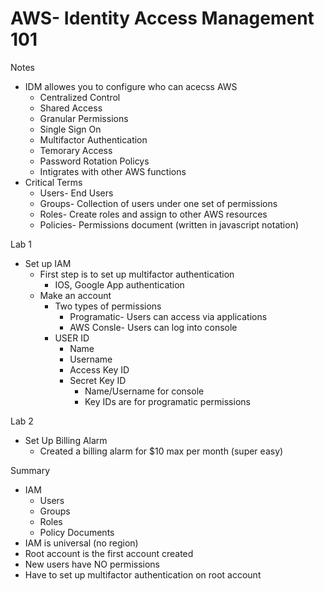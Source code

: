 # AWS- Identity Access Management 101

Notes

 * IDM allowes you to configure who can acecss AWS
 	* Centralized Control
 	* Shared Access
 	* Granular Permissions
 	* Single Sign On
 	* Multifactor Authentication
 	* Temorary Access
 	* Password Rotation Policys
 	* Intigrates with other AWS functions
 * Critical Terms
 	* Users- End Users
 	* Groups- Collection of users under one set of permissions
 	* Roles- Create roles and assign to other AWS resources
 	* Policies- Permissions document (written in javascript notation) 

Lab 1

 * Set up IAM
 	* First step is to set up multifactor authentication
 		* IOS, Google App authentication
 	* Make an account
 		* Two types of permissions
 			* Programatic- Users can access via applications
 			* AWS Consle- Users can log into console
 		* USER ID
 			* Name
 			* Username
 			* Access Key ID
 			* Secret Key ID
 				*	Name/Username for console
 				*	Key IDs are for programatic permissions

Lab 2

* Set Up Billing Alarm
	* Created a billing alarm for $10 max per month (super easy)

Summary

* IAM
	* Users
	* Groups
	* Roles
	* Policy Documents
* IAM is universal (no region)
* Root account is the first account created
* New users have NO permissions
* Have to set up multifactor authentication on root account